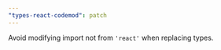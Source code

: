 ```yaml
---
"types-react-codemod": patch
---
```


Avoid modifying import not from `'react'` when replacing types.
